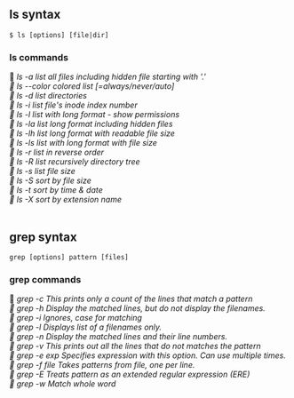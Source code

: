 ## ls syntax
```
$ ls [options] [file|dir]
```
### ls commands
🔸 *ls -a	        list all files including hidden file starting with '.'<br>
🔸 ls --color	    colored list [=always/never/auto]<br>
🔸 ls -d	        list directories<br>
🔸 ls -i	        list file's inode index number<br>
🔸 ls -l	        list with long format - show permissions<br>
🔸 ls -la	        list long format including hidden files<br>
🔸 ls -lh	        list long format with readable file size<br>
🔸 ls -ls	        list with long format with file size<br>
🔸 ls -r	        list in reverse order<br>
🔸 ls -R	        list recursively directory tree<br>
🔸 ls -s	        list file size<br>
🔸 ls -S	        sort by file size<br>
🔸 ls -t	        sort by time & date<br>
🔸 ls -X	        sort by extension name<br>*<br>
## grep syntax
```
grep [options] pattern [files]
```
### grep commands
🔸 *grep -c       This prints only a count of the lines that match a pattern<br>
🔸 grep -h        Display the matched lines, but do not display the filenames.<br>
🔸 grep -i        Ignores, case for matching<br>
🔸 grep -l        Displays list of a filenames only.<br>
🔸 grep -n        Display the matched lines and their line numbers.<br>
🔸 grep -v        This prints out all the lines that do not matches the pattern<br>
🔸 grep -e exp    Specifies expression with this option. Can use multiple times.<br>
🔸 grep -f file   Takes patterns from file, one per line.<br>
🔸 grep -E        Treats pattern as an extended regular expression (ERE)<br>
🔸 grep -w        Match whole word*<br>
